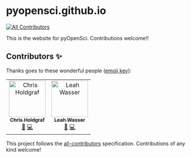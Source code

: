 # pyopensci.github.io
[![All Contributors](https://img.shields.io/badge/all_contributors-2-orange.svg?style=flat-square)](#contributors)

This is the website for pyOpenSci. Contributions welcome!!

## Contributors ✨

Thanks goes to these wonderful people ([emoji key](https://allcontributors.org/docs/en/emoji-key)):

<!-- ALL-CONTRIBUTORS-LIST:START - Do not remove or modify this section -->
<!-- prettier-ignore -->
<table>
  <tr>
    <td align="center"><a href="http://chrisholdgraf.com"><img src="https://avatars1.githubusercontent.com/u/1839645?v=4" width="100px;" alt="Chris Holdgraf"/><br /><sub><b>Chris Holdgraf</b></sub></a><br /><a href="#ideas-choldgraf" title="Ideas, Planning, & Feedback">🤔</a> <a href="https://github.com/pyOpenSci/pyopensci.github.io/commits?author=choldgraf" title="Code">💻</a></td>
    <td align="center"><a href="http://www.leahwasser.com"><img src="https://avatars0.githubusercontent.com/u/7649194?v=4" width="100px;" alt="Leah Wasser"/><br /><sub><b>Leah Wasser</b></sub></a><br /><a href="#ideas-lwasser" title="Ideas, Planning, & Feedback">🤔</a> <a href="https://github.com/pyOpenSci/pyopensci.github.io/commits?author=lwasser" title="Code">💻</a></td>
  </tr>
</table>

<!-- ALL-CONTRIBUTORS-LIST:END -->

This project follows the [all-contributors](https://github.com/all-contributors/all-contributors) specification. Contributions of any kind welcome!